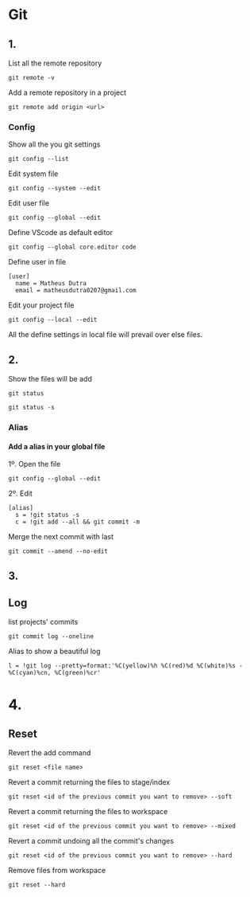 # Git

## 1.

List all the remote repository
```
git remote -v
```

Add a remote repository in a project

```
git remote add origin <url>
```

### Config

Show all the you git settings

```
git config --list
```

Edit system file

```
git config --system --edit 
```

Edit user file

```
git config --global --edit 
```

Define VScode as default editor

```
git config --global core.editor code
```

Define user in file

```
[user]
  name = Matheus Dutra
  email = matheusdutra0207@gmail.com
```

Edit your project file

```
git config --local --edit 
```
All the define settings in local file will prevail over else files.

## 2.

Show the files will be add

```
git status
```

```
git status -s
```

### Alias

#### Add a alias in your global file 

1º. Open the file
```
git config --global --edit 
```
2º. Edit
```
[alias]
  s = !git status -s
  c = !git add --all && git commit -m
```

Merge the next commit with last
```
git commit --amend --no-edit
```
## 3.

## Log

list projects' commits

```
git commit log --oneline
```

Alias to show a beautiful log

```
l = !git log --pretty=format:'%C(yellow)%h %C(red)%d %C(white)%s - %C(cyan)%cn, %C(green)%cr'
```

# 4.

## Reset

Revert the add command
```
git reset <file name>
```

Revert a commit returning the files to stage/index
```
git reset <id of the previous commit you want to remove> --soft
```

Revert a commit returning the files to workspace
```
git reset <id of the previous commit you want to remove> --mixed
```

Revert a commit undoing all the commit's changes
```
git reset <id of the previous commit you want to remove> --hard
```

Remove files from workspace

```
git reset --hard
```

